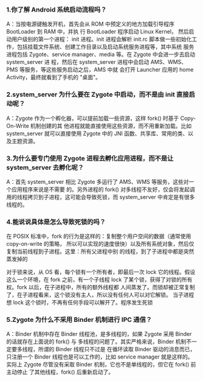 ### 1.你了解 Android 系统启动流程吗？

A：当按电源键触发开机，首先会从 ROM 中预定义的地方加载引导程序 BootLoader 到 RAM 中，并执
行 BootLoader 程序启动 Linux Kernel， 然后启动用户级别的第一个进程： init 进程。init 进程会解析
init.rc 脚本做一些初始化工作，包括挂载文件系统、创建工作目录以及启动系统服务进程等，其中系统
服务进程包括 Zygote、service manager、media 等。在 Zygote 中会进一步去启动 system_server 进
程，然后在 system_server 进程中会启动 AMS、WMS、PMS 等服务，等这些服务启动之后，AMS 中就
会打开 Launcher 应用的 home Activity，最终就看到了手机的 "桌面"。

### 2.system_server 为什么要在 Zygote 中启动，而不是由 init 直接启动呢？

A：Zygote 作为一个孵化器，可以提前加载一些资源，这样 fork() 时基于 Copy-On-Write 机制创建的其
他进程就能直接使用这些资源，而不用重新加载。比如 system_server 就可以直接使用 Zygote 中的 JNI
函数、共享库、常用的类、以及主题资源。

### 3.为什么要专门使用 Zygote 进程去孵化应用进程，而不是让 system_server 去孵化呢？
A：首先 system_server 相比 Zygote 多运行了 AMS、WMS 等服务，这些对一个应用程序来说是不需要
的。另外进程的 fork() 对多线程不友好，仅会将发起调用的线程拷贝到子进程，这可能会导致死锁，而
system_server 中肯定是有很多线程的。

### 4.能说说具体是怎么导致死锁的吗？
在 POSIX 标准中，fork 的行为是这样的：复制整个用户空间的数据（通常使用 copy-on-write 的策略，
所以可以实现的速度很快）以及所有系统对象，然后仅复制当前线程到子进程。这里：所有父进程中别
的线程，到了子进程中都是突然蒸发掉的

对于锁来说，从 OS 看，每个锁有一个所有者，即最后一次 lock 它的线程。假设这么一个环境，在 fork
之前，有一个子线程 lock 了某个锁，获得了对锁的所有权。fork 以后，在子进程中，所有的额外线程都
人间蒸发了。而锁却被正常复制了，在子进程看来，这个锁没有主人，所以没有任何人可以对它解锁。
当子进程想 lock 这个锁时，不再有任何手段可以解开了。程序发生死锁

### 5.Zygote 为什么不采用 Binder 机制进行 IPC 通信？
A：Binder 机制中存在 Binder 线程池，是多线程的，如果 Zygote 采用 Binder 的话就存在上面说的
fork() 与 多线程的问题了。其实严格来说，Binder 机制不一定要多线程，所谓的 Binder 线程只不过是
在循环读取 Binder 驱动的消息而已，只注册一个 Binder 线程也是可以工作的，比如 service manager
就是这样的。实际上 Zygote 尽管没有采取 Binder 机制，它也不是单线程的，但它在 fork() 前主动停止
了其他线程，fork() 后重新启动了。